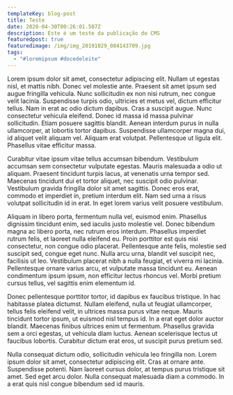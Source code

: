 ```yaml
---
templateKey: blog-post
title: Teste
date: 2020-04-30T00:26:01.507Z
description: Este é um teste da publicação do CMS
featuredpost: true
featuredimage: /img/img_20191029_084143709.jpg
tags:
  - "#loremipsum #docedeleite"
---
```

<!--StartFragment-->

Lorem ipsum dolor sit amet, consectetur adipiscing elit. Nullam ut egestas nisl, et mattis nibh. Donec vel molestie ante. Praesent sit amet ipsum sed augue fringilla vehicula. Nunc sollicitudin ex non nisi rutrum, nec congue velit lacinia. Suspendisse turpis odio, ultricies et metus vel, dictum efficitur tellus. Nam in erat ac odio dictum dapibus. Cras a suscipit augue. Nunc consectetur vehicula eleifend. Donec id massa id massa pulvinar sollicitudin. Etiam posuere sagittis blandit. Aenean interdum purus in nulla ullamcorper, at lobortis tortor dapibus. Suspendisse ullamcorper magna dui, id aliquet velit aliquam vel. Aliquam erat volutpat. Pellentesque ut ligula elit. Phasellus vitae efficitur massa.

Curabitur vitae ipsum vitae tellus accumsan bibendum. Vestibulum accumsan sem consectetur vulputate egestas. Mauris malesuada a odio ut aliquam. Praesent tincidunt turpis lacus, at venenatis urna tempor sed. Maecenas tincidunt dui et tortor aliquet, nec suscipit odio pulvinar. Vestibulum gravida fringilla dolor sit amet sagittis. Donec eros erat, commodo et imperdiet in, pretium interdum elit. Nam sed urna a risus volutpat sollicitudin id in erat. In eget lorem varius velit posuere vestibulum.

Aliquam in libero porta, fermentum nulla vel, euismod enim. Phasellus dignissim tincidunt enim, sed iaculis justo molestie vel. Donec bibendum magna ac libero porta, nec rutrum eros interdum. Phasellus imperdiet rutrum felis, et laoreet nulla eleifend eu. Proin porttitor est quis nisi consectetur, non congue odio placerat. Pellentesque ante felis, molestie sed suscipit sed, congue eget nunc. Nulla arcu urna, blandit vel suscipit nec, facilisis ut leo. Vestibulum placerat nibh a nulla feugiat, et viverra mi lacinia. Pellentesque ornare varius arcu, et vulputate massa tincidunt eu. Aenean condimentum ipsum ipsum, non efficitur lectus rhoncus vel. Morbi pretium cursus tellus, vel sagittis enim elementum id.

Donec pellentesque porttitor tortor, id dapibus ex faucibus tristique. In hac habitasse platea dictumst. Nullam eleifend, nulla ut feugiat ullamcorper, tellus felis eleifend velit, in ultrices massa purus vitae neque. Mauris tincidunt tortor ipsum, ut euismod nisl tempus id. In a erat eget dolor auctor blandit. Maecenas finibus ultrices enim ut fermentum. Phasellus gravida sem a orci egestas, ut vehicula diam luctus. Aenean scelerisque lectus ut faucibus lobortis. Curabitur dictum erat eros, ut suscipit purus pretium sed.

Nulla consequat dictum odio, sollicitudin vehicula leo fringilla non. Lorem ipsum dolor sit amet, consectetur adipiscing elit. Cras at ornare ante. Suspendisse potenti. Nam laoreet cursus dolor, at tempus purus tristique sit amet. Sed eget arcu dolor. Nulla consequat malesuada diam a commodo. In a erat quis nisl congue bibendum sed id mauris.

<!--EndFragment-->